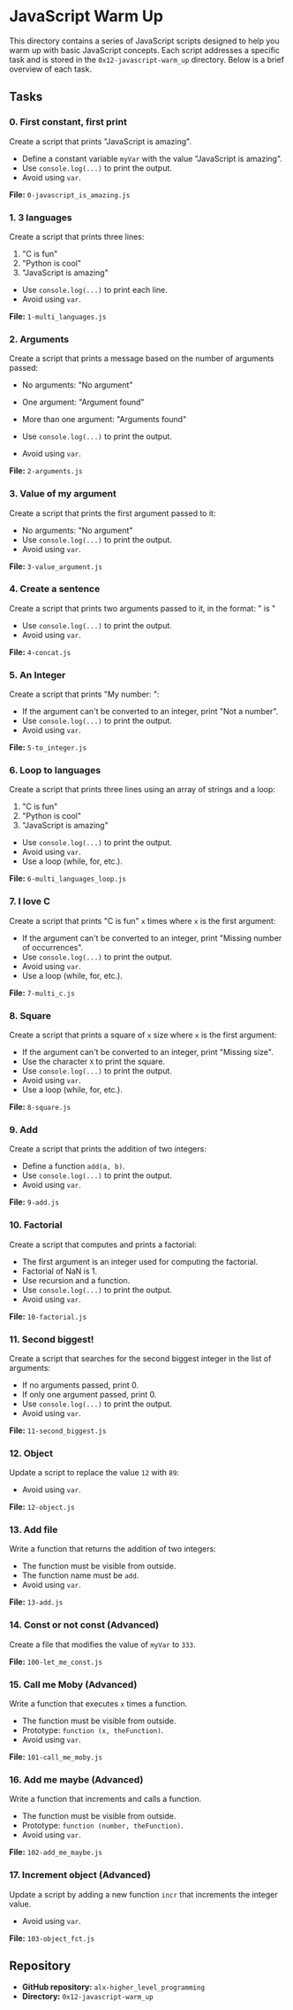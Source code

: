# JavaScript Warm Up

This directory contains a series of JavaScript scripts designed to help you warm up with basic JavaScript concepts. Each script addresses a specific task and is stored in the `0x12-javascript-warm_up` directory. Below is a brief overview of each task.

## Tasks

### 0. First constant, first print
Create a script that prints "JavaScript is amazing".

- Define a constant variable `myVar` with the value "JavaScript is amazing".
- Use `console.log(...)` to print the output.
- Avoid using `var`.

**File:** `0-javascript_is_amazing.js`

### 1. 3 languages
Create a script that prints three lines:

1. "C is fun"
2. "Python is cool"
3. "JavaScript is amazing"

- Use `console.log(...)` to print each line.
- Avoid using `var`.

**File:** `1-multi_languages.js`

### 2. Arguments
Create a script that prints a message based on the number of arguments passed:

- No arguments: "No argument"
- One argument: "Argument found"
- More than one argument: "Arguments found"

- Use `console.log(...)` to print the output.
- Avoid using `var`.

**File:** `2-arguments.js`

### 3. Value of my argument
Create a script that prints the first argument passed to it:

- No arguments: "No argument"
- Use `console.log(...)` to print the output.
- Avoid using `var`.

**File:** `3-value_argument.js`

### 4. Create a sentence
Create a script that prints two arguments passed to it, in the format: "<arg1> is <arg2>"

- Use `console.log(...)` to print the output.
- Avoid using `var`.

**File:** `4-concat.js`

### 5. An Integer
Create a script that prints "My number: <first argument converted to integer>":

- If the argument can't be converted to an integer, print "Not a number".
- Use `console.log(...)` to print the output.
- Avoid using `var`.

**File:** `5-to_integer.js`

### 6. Loop to languages
Create a script that prints three lines using an array of strings and a loop:

1. "C is fun"
2. "Python is cool"
3. "JavaScript is amazing"

- Use `console.log(...)` to print the output.
- Avoid using `var`.
- Use a loop (while, for, etc.).

**File:** `6-multi_languages_loop.js`

### 7. I love C
Create a script that prints "C is fun" `x` times where `x` is the first argument:

- If the argument can't be converted to an integer, print "Missing number of occurrences".
- Use `console.log(...)` to print the output.
- Avoid using `var`.
- Use a loop (while, for, etc.).

**File:** `7-multi_c.js`

### 8. Square
Create a script that prints a square of `x` size where `x` is the first argument:

- If the argument can't be converted to an integer, print "Missing size".
- Use the character `X` to print the square.
- Use `console.log(...)` to print the output.
- Avoid using `var`.
- Use a loop (while, for, etc.).

**File:** `8-square.js`

### 9. Add
Create a script that prints the addition of two integers:

- Define a function `add(a, b)`.
- Use `console.log(...)` to print the output.
- Avoid using `var`.

**File:** `9-add.js`

### 10. Factorial
Create a script that computes and prints a factorial:

- The first argument is an integer used for computing the factorial.
- Factorial of NaN is 1.
- Use recursion and a function.
- Use `console.log(...)` to print the output.
- Avoid using `var`.

**File:** `10-factorial.js`

### 11. Second biggest!
Create a script that searches for the second biggest integer in the list of arguments:

- If no arguments passed, print 0.
- If only one argument passed, print 0.
- Use `console.log(...)` to print the output.
- Avoid using `var`.

**File:** `11-second_biggest.js`

### 12. Object
Update a script to replace the value `12` with `89`:

- Avoid using `var`.

**File:** `12-object.js`

### 13. Add file
Write a function that returns the addition of two integers:

- The function must be visible from outside.
- The function name must be `add`.
- Avoid using `var`.

**File:** `13-add.js`

### 14. Const or not const (Advanced)
Create a file that modifies the value of `myVar` to `333`.

**File:** `100-let_me_const.js`

### 15. Call me Moby (Advanced)
Write a function that executes `x` times a function.

- The function must be visible from outside.
- Prototype: `function (x, theFunction)`.
- Avoid using `var`.

**File:** `101-call_me_moby.js`

### 16. Add me maybe (Advanced)
Write a function that increments and calls a function.

- The function must be visible from outside.
- Prototype: `function (number, theFunction)`.
- Avoid using `var`.

**File:** `102-add_me_maybe.js`

### 17. Increment object (Advanced)
Update a script by adding a new function `incr` that increments the integer value.

- Avoid using `var`.

**File:** `103-object_fct.js`

## Repository
- **GitHub repository:** `alx-higher_level_programming`
- **Directory:** `0x12-javascript-warm_up`

